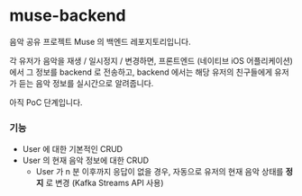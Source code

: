 # muse-backend

음악 공유 프로젝트 Muse 의 백엔드 레포지토리입니다.

각 유저가 음악을 재생 / 일시정지 / 변경하면, 프론트엔드 (네이티브 iOS 어플리케이션) 에서 그 정보를 backend 로 전송하고, backend 에서는 해당 유저의 친구들에게 유저가 듣는 음악 정보를 실시간으로 알려줍니다.

아직 PoC 단계입니다.


### 기능

- User 에 대한 기본적인 CRUD
- User 의 현재 음악 정보에 대한 CRUD
  - User 가 n 분 이후까지 응답이 없을 경우, 자동으로 유저의 현재 음악 상태를 **정지** 로 변경 (Kafka Streams API 사용)